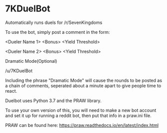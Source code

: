 # 7KDuelBot
Automatically runs duels for /r/SevenKingdoms

To use the bot, simply post a comment in the form:

\<Dueler Name 1> \<Bonus> \<Yield Threshold>
  
\<Dueler Name 2> \<Bonus> \<Yield Threshold>

Dramatic Mode(Optional)
  
/u/7KDuelBot

Including the phrase "Dramatic Mode" will cause the rounds to be posted as a chain of comments, seperated about a minute apart to give people time to react.

Duelbot uses Python 3.7 and the PRAW library.

To use your own version of this, you will need to make a new bot account and set it up for running a reddit bot, then put that info in a praw.ini file.

PRAW can be found here: https://praw.readthedocs.io/en/latest/index.html


